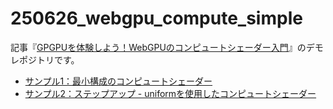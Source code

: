 # 250626_webgpu_compute_simple

記事『[GPGPUを体験しよう！WebGPUのコンピュートシェーダー入門](https://ics.media/entry/250626/)』のデモレポジトリです。
- [サンプル1：最小構成のコンピュートシェーダー](https://ics-creative.github.io/250626_webgpu_compute_simple/sample/1_computeSimplest/index.html)
- [サンプル2：ステップアップ - uniformを使用したコンピュートシェーダー](https://ics-creative.github.io/250626_webgpu_compute_simple/sample/2_computeUniform/index.html)